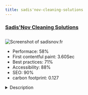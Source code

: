```yaml
---
title: sadis'nov-cleaning-solutions
---
```


<div style="height: 3rem">
  <a href="http://www.sadisnov.fr/"><h3>Sadis'Nov Cleaning Solutions</h3></a>
</div>
<img loading="lazy" src="/images/thumbs/sadisnov.fr.jpg" alt="Screenshot of sadisnov.fr" />
<ul>
  <li>Performace: 58%</li>
  <li>
    First contentful paint:
    3.60Sec
  </li>
  <li>Best practices: 71%</li>
  <li>Accessibility: 88%</li>
  <li>SEO: 90%</li>
  <li>carbon footprint: 0.127</li>
</ul>
<details>
  <summary>Description</summary>
  <p>Showcase website for a company specialised in cleaning solutions, located in Martinique and Guadeloupe (French Caribbean).

The website is fully responsive and available in French.Built with Joomla! 3.7 + a customised template, using mainly core features.
The website is fully responsive.</p>
</details>

